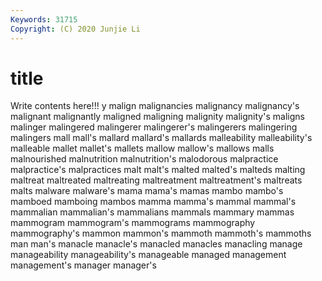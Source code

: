 ```yaml
---
Keywords: 31715
Copyright: (C) 2020 Junjie Li
---
```


# title

Write contents here!!!
y 
malign 
malignancies 
malignancy
malignancy's 
malignant 
malignantly 
maligned 
maligning 
malignity 
malignity's 
maligns 
malinger 
malingered
malingerer 
malingerer's 
malingerers 
malingering 
malingers 
mall 
mall's 
mallard 
mallard's 
mallards
malleability 
malleability's 
malleable 
mallet 
mallet's 
mallets 
mallow 
mallow's 
mallows 
malls
malnourished 
malnutrition 
malnutrition's 
malodorous 
malpractice 
malpractice's 
malpractices 
malt 
malt's 
malted
malted's 
malteds 
malting 
maltreat 
maltreated 
maltreating 
maltreatment 
maltreatment's 
maltreats 
malts
malware 
malware's 
mama 
mama's 
mamas 
mambo 
mambo's 
mamboed 
mamboing 
mambos
mamma 
mamma's 
mammal 
mammal's 
mammalian 
mammalian's 
mammalians 
mammals 
mammary 
mammas
mammogram 
mammogram's 
mammograms 
mammography 
mammography's 
mammon 
mammon's 
mammoth 
mammoth's 
mammoths
man 
man's 
manacle 
manacle's 
manacled 
manacles 
manacling 
manage 
manageability 
manageability's
manageable 
managed 
management 
management's 
manager 
manager's 
